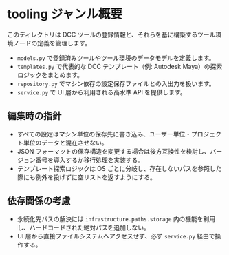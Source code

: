 # tooling ジャンル概要

このディレクトリは DCC ツールの登録情報と、それらを基に構築するツール環境ノードの定義を管理します。

- `models.py` で登録済みツールやツール環境のデータモデルを定義します。
- `templates.py` で代表的な DCC テンプレート（例: Autodesk Maya）の探索ロジックをまとめます。
- `repository.py` でマシン依存の設定保存ファイルとの入出力を扱います。
- `service.py` で UI 層から利用される高水準 API を提供します。

## 編集時の指針
- すべての設定はマシン単位の保存先に書き込み、ユーザー単位・プロジェクト単位のデータと混在させない。
- JSON フォーマットの保存構造を変更する場合は後方互換性を検討し、バージョン番号を導入するか移行処理を実装する。
- テンプレート探索ロジックは OS ごとに分岐し、存在しないパスを参照した際にも例外を投げずに空リストを返すようにする。

## 依存関係の考慮
- 永続化先パスの解決には `infrastructure.paths.storage` 内の機能を利用し、ハードコードされた絶対パスを追加しない。
- UI 層から直接ファイルシステムへアクセスせず、必ず `service.py` 経由で操作する。
